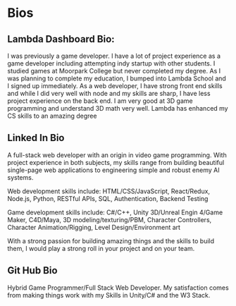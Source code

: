 # Bios

## Lambda Dashboard Bio:

I was previously a game developer. I have a lot of project experience as a game developer including attempting indy startup with other students. I studied games at Moorpark College but never completed my degree. As I was planning to complete my education, I bumped into Lambda School and I signed up immediately. As a web developer, I have strong front end skills and while I did very well with node and my skills are sharp, I have less project experience on the back end. I am very good at 3D game programming and understand 3D math very well. Lambda has enhanced my CS skills to an amazing degree

## Linked In Bio

A full-stack web developer with an origin in video game programming. With project experience in both subjects, my skills range from building beautiful single-page web applications to engineering simple and robust enemy AI systems.

Web development skills include: HTML/CSS/JavaScript, React/Redux, Node.js, Python, RESTful APIs, SQL, Authentication, Backend Testing

Game development skills include: C#/C++, Unity 3D/Unreal Engin 4/Game Maker, C4D/Maya, 3D modeling/texturing/PBM, Character Controllers, Character Animation/Rigging, Level Design/Environment art

With a strong passion for building amazing things and the skills to build them, I would play a strong roll in your project and on your team.

## Git Hub Bio

Hybrid Game Programmer/Full Stack Web Developer. My satisfaction comes from making things work with my Skills in Unity/C# and the W3 Stack.
